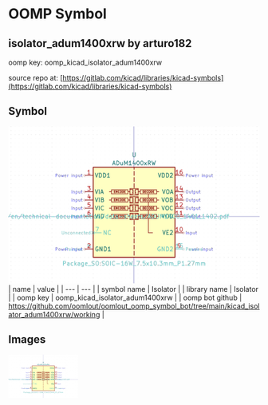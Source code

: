 # OOMP Symbol  
## isolator_adum1400xrw  by arturo182  
  
oomp key: oomp_kicad_isolator_adum1400xrw  
  
source repo at: [https://gitlab.com/kicad/libraries/kicad-symbols](https://gitlab.com/kicad/libraries/kicad-symbols)  
## Symbol  
  
[![working.png](working_600.png)](working.png)  
| name | value | 
| --- | --- | 
| symbol name | Isolator | 
| library name | Isolator | 
| oomp key | oomp_kicad_isolator_adum1400xrw | 
| oomp bot github | https://github.com/oomlout/oomlout_oomp_symbol_bot/tree/main/kicad_isolator_adum1400xrw/working | 
## Images  
  
[![working.png](working_140.png)](working.png)  
